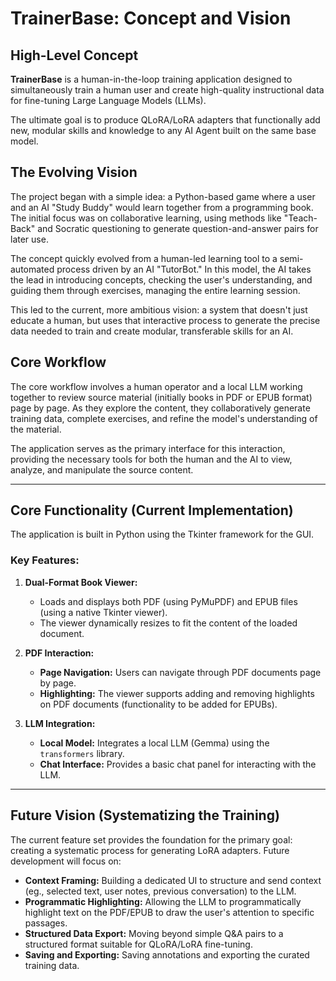 # TrainerBase: Concept and Vision

## High-Level Concept

**TrainerBase** is a human-in-the-loop training application designed to simultaneously train a human user and create high-quality instructional data for fine-tuning Large Language Models (LLMs).

The ultimate goal is to produce QLoRA/LoRA adapters that functionally add new, modular skills and knowledge to any AI Agent built on the same base model.

## The Evolving Vision

The project began with a simple idea: a Python-based game where a user and an AI "Study Buddy" would learn together from a programming book. The initial focus was on collaborative learning, using methods like "Teach-Back" and Socratic questioning to generate question-and-answer pairs for later use.

The concept quickly evolved from a human-led learning tool to a semi-automated process driven by an AI "TutorBot." In this model, the AI takes the lead in introducing concepts, checking the user's understanding, and guiding them through exercises, managing the entire learning session.

This led to the current, more ambitious vision: a system that doesn't just educate a human, but uses that interactive process to generate the precise data needed to train and create modular, transferable skills for an AI.

## Core Workflow

The core workflow involves a human operator and a local LLM working together to review source material (initially books in PDF or EPUB format) page by page. As they explore the content, they collaboratively generate training data, complete exercises, and refine the model's understanding of the material.

The application serves as the primary interface for this interaction, providing the necessary tools for both the human and the AI to view, analyze, and manipulate the source content.

---

## Core Functionality (Current Implementation)

The application is built in Python using the Tkinter framework for the GUI.

### Key Features:

1.  **Dual-Format Book Viewer:**
    -   Loads and displays both PDF (using PyMuPDF) and EPUB files (using a native Tkinter viewer).
    -   The viewer dynamically resizes to fit the content of the loaded document.

2.  **PDF Interaction:**
    -   **Page Navigation:** Users can navigate through PDF documents page by page.
    -   **Highlighting:** The viewer supports adding and removing highlights on PDF documents (functionality to be added for EPUBs).

3.  **LLM Integration:**
    -   **Local Model:** Integrates a local LLM (Gemma) using the `transformers` library.
    -   **Chat Interface:** Provides a basic chat panel for interacting with the LLM.

---

## Future Vision (Systematizing the Training)

The current feature set provides the foundation for the primary goal: creating a systematic process for generating LoRA adapters. Future development will focus on:

-   **Context Framing:** Building a dedicated UI to structure and send context (eg., selected text, user notes, previous conversation) to the LLM.
-   **Programmatic Highlighting:** Allowing the LLM to programmatically highlight text on the PDF/EPUB to draw the user's attention to specific passages.
-   **Structured Data Export:** Moving beyond simple Q&A pairs to a structured format suitable for QLoRA/LoRA fine-tuning.
-   **Saving and Exporting:** Saving annotations and exporting the curated training data.